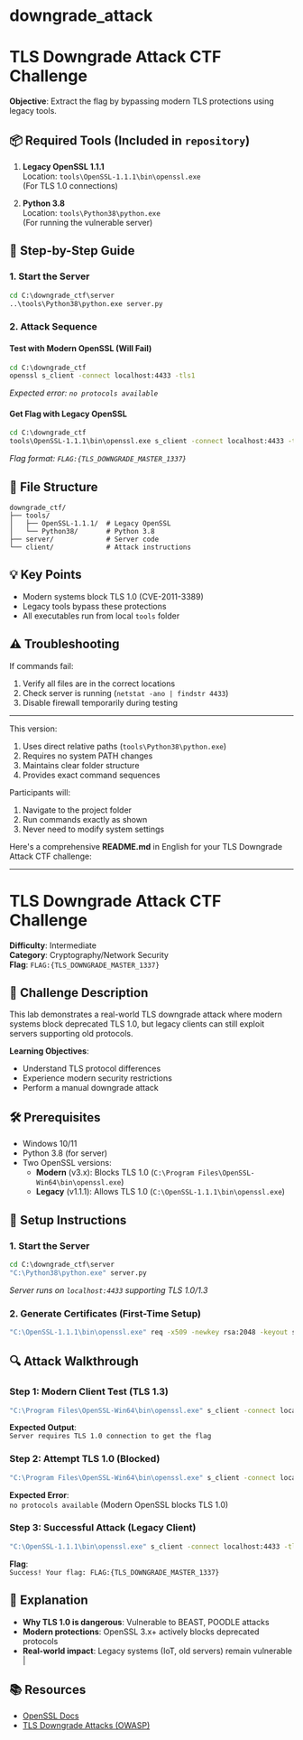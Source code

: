 # downgrade_attack



# **TLS Downgrade Attack CTF Challenge**  
**Objective**: Extract the flag by bypassing modern TLS protections using legacy tools.

## 📦 Required Tools (Included in `repository`)
1. **Legacy OpenSSL 1.1.1**  
   Location: `tools\OpenSSL-1.1.1\bin\openssl.exe`  
   (For TLS 1.0 connections)

2. **Python 3.8**  
   Location: `tools\Python38\python.exe`  
   (For running the vulnerable server)

## 🚀 Step-by-Step Guide

### 1. Start the Server
```cmd
cd C:\downgrade_ctf\server
..\tools\Python38\python.exe server.py
```

### 2. Attack Sequence

#### Test with Modern OpenSSL (Will Fail)
```cmd
cd C:\downgrade_ctf
openssl s_client -connect localhost:4433 -tls1
```
*Expected error: `no protocols available`*

#### Get Flag with Legacy OpenSSL
```cmd
cd C:\downgrade_ctf
tools\OpenSSL-1.1.1\bin\openssl.exe s_client -connect localhost:4433 -tls1 
```
*Flag format: `FLAG:{TLS_DOWNGRADE_MASTER_1337}`*

## 📂 File Structure
```
downgrade_ctf/
├── tools/
│   ├── OpenSSL-1.1.1/  # Legacy OpenSSL
│   └── Python38/       # Python 3.8
├── server/             # Server code
└── client/             # Attack instructions
```

## 💡 Key Points
- Modern systems block TLS 1.0 (CVE-2011-3389)
- Legacy tools bypass these protections
- All executables run from local `tools` folder

## ⚠️ Troubleshooting
If commands fail:
1. Verify all files are in the correct locations
2. Check server is running (`netstat -ano | findstr 4433`)
3. Disable firewall temporarily during testing

---

This version:
1. Uses direct relative paths (`tools\Python38\python.exe`)
2. Requires no system PATH changes
3. Maintains clear folder structure
4. Provides exact command sequences

Participants will:
1. Navigate to the project folder
2. Run commands exactly as shown
3. Never need to modify system settings

Here's a comprehensive **README.md** in English for your TLS Downgrade Attack CTF challenge:

---

# **TLS Downgrade Attack CTF Challenge**  
**Difficulty**: Intermediate  
**Category**: Cryptography/Network Security  
**Flag**: `FLAG:{TLS_DOWNGRADE_MASTER_1337}`  

## 📝 Challenge Description  
This lab demonstrates a real-world TLS downgrade attack where modern systems block deprecated TLS 1.0, but legacy clients can still exploit servers supporting old protocols.  

**Learning Objectives**:  
- Understand TLS protocol differences  
- Experience modern security restrictions  
- Perform a manual downgrade attack  

## 🛠️ Prerequisites  
- Windows 10/11  
- Python 3.8 (for server)  
- Two OpenSSL versions:  
  - **Modern** (v3.x): Blocks TLS 1.0 (`C:\Program Files\OpenSSL-Win64\bin\openssl.exe`)  
  - **Legacy** (v1.1.1): Allows TLS 1.0 (`C:\OpenSSL-1.1.1\bin\openssl.exe`)  

## 🚀 Setup Instructions  

### 1. Start the Server  
```cmd
cd C:\downgrade_ctf\server
"C:\Python38\python.exe" server.py
```
*Server runs on `localhost:4433` supporting TLS 1.0/1.3*  

### 2. Generate Certificates (First-Time Setup)  
```cmd
"C:\OpenSSL-1.1.1\bin\openssl.exe" req -x509 -newkey rsa:2048 -keyout server.key -out server.crt -days 365 -nodes -subj "/CN=localhost"
```

## 🔍 Attack Walkthrough  

### Step 1: Modern Client Test (TLS 1.3)  
```cmd
"C:\Program Files\OpenSSL-Win64\bin\openssl.exe" s_client -connect localhost:4433 -tls1_3 -no_verify
```
**Expected Output**:  
`Server requires TLS 1.0 connection to get the flag`  

### Step 2: Attempt TLS 1.0 (Blocked)  
```cmd
"C:\Program Files\OpenSSL-Win64\bin\openssl.exe" s_client -connect localhost:4433 -tls1 -no_verify
```
**Expected Error**:  
`no protocols available` (Modern OpenSSL blocks TLS 1.0)  

### Step 3: Successful Attack (Legacy Client)  
```cmd
"C:\OpenSSL-1.1.1\bin\openssl.exe" s_client -connect localhost:4433 -tls1 -no_verify
```
**Flag**:  
`Success! Your flag: FLAG:{TLS_DOWNGRADE_MASTER_1337}`  

## 🧠 Explanation  
- **Why TLS 1.0 is dangerous**: Vulnerable to BEAST, POODLE attacks  
- **Modern protections**: OpenSSL 3.x+ actively blocks deprecated protocols  
- **Real-world impact**: Legacy systems (IoT, old servers) remain vulnerable  |

## 📚 Resources  
- [OpenSSL Docs](https://www.openssl.org/docs/)  
- [TLS Downgrade Attacks (OWASP)](https://owasp.org/www-community/attacks/SSL_Downgrade)  
